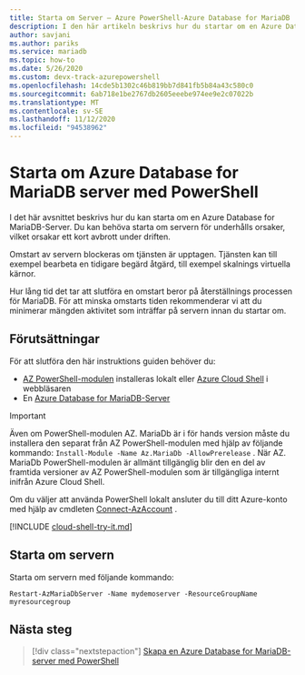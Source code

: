 ```yaml
---
title: Starta om Server – Azure PowerShell-Azure Database for MariaDB
description: I den här artikeln beskrivs hur du startar om en Azure Database for MariaDB-server med PowerShell.
author: savjani
ms.author: pariks
ms.service: mariadb
ms.topic: how-to
ms.date: 5/26/2020
ms.custom: devx-track-azurepowershell
ms.openlocfilehash: 14cde5b1302c46b819bb7d841fb5b84a43c580c0
ms.sourcegitcommit: 6ab718e1be2767db2605eeebe974ee9e2c07022b
ms.translationtype: MT
ms.contentlocale: sv-SE
ms.lasthandoff: 11/12/2020
ms.locfileid: "94538962"
---
```

# <a name="restart-azure-database-for-mariadb-server-using-powershell"></a>Starta om Azure Database for MariaDB server med PowerShell

I det här avsnittet beskrivs hur du kan starta om en Azure Database for MariaDB-Server. Du kan behöva starta om servern för underhålls orsaker, vilket orsakar ett kort avbrott under driften.

Omstart av servern blockeras om tjänsten är upptagen. Tjänsten kan till exempel bearbeta en tidigare begärd åtgärd, till exempel skalnings virtuella kärnor.

Hur lång tid det tar att slutföra en omstart beror på återställnings processen för MariaDB. För att minska omstarts tiden rekommenderar vi att du minimerar mängden aktivitet som inträffar på servern innan du startar om.

## <a name="prerequisites"></a>Förutsättningar

För att slutföra den här instruktions guiden behöver du:

- [AZ PowerShell-modulen](/powershell/azure/install-az-ps) installeras lokalt eller [Azure Cloud Shell](https://shell.azure.com/) i webbläsaren
- En [Azure Database for MariaDB-Server](quickstart-create-mariadb-server-database-using-azure-powershell.md)

> [!IMPORTANT]
> Även om PowerShell-modulen AZ. MariaDb är i för hands version måste du installera den separat från AZ PowerShell-modulen med hjälp av följande kommando: `Install-Module -Name Az.MariaDb -AllowPrerelease` .
> När AZ. MariaDb PowerShell-modulen är allmänt tillgänglig blir den en del av framtida versioner av AZ PowerShell-modulen som är tillgängliga internt inifrån Azure Cloud Shell.

Om du väljer att använda PowerShell lokalt ansluter du till ditt Azure-konto med hjälp av cmdleten [Connect-AzAccount](/powershell/module/az.accounts/connect-azaccount) .

[!INCLUDE [cloud-shell-try-it.md](../../includes/cloud-shell-try-it.md)]

## <a name="restart-the-server"></a>Starta om servern

Starta om servern med följande kommando:

```azurepowershell-interactive
Restart-AzMariaDbServer -Name mydemoserver -ResourceGroupName myresourcegroup
```

## <a name="next-steps"></a>Nästa steg

> [!div class="nextstepaction"]
> [Skapa en Azure Database for MariaDB-server med PowerShell](quickstart-create-mariadb-server-database-using-azure-powershell.md)
